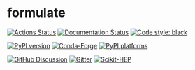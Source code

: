 # formulate

[![Actions Status][actions-badge]][actions-link]
[![Documentation Status][rtd-badge]][rtd-link]
[![Code style: black][black-badge]][black-link]

[![PyPI version][pypi-version]][pypi-link]
[![Conda-Forge][conda-badge]][conda-link]
[![PyPI platforms][pypi-platforms]][pypi-link]

[![GitHub Discussion][github-discussions-badge]][github-discussions-link]
[![Gitter][gitter-badge]][gitter-link]
[![Scikit-HEP][sk-badge]](https://scikit-hep.org/)



[actions-badge]:            https://github.com/AdvaitDhingra/formulate1/workflows/CI/badge.svg
[actions-link]:             https://github.com/AdvaitDhingra/formulate1/actions
[black-badge]:              https://img.shields.io/badge/code%20style-black-000000.svg
[black-link]:               https://github.com/psf/black
[conda-badge]:              https://img.shields.io/conda/vn/conda-forge/formulate
[conda-link]:               https://github.com/conda-forge/formulate-feedstock
[github-discussions-badge]: https://img.shields.io/static/v1?label=Discussions&message=Ask&color=blue&logo=github
[github-discussions-link]:  https://github.com/AdvaitDhingra/formulate1/discussions
[gitter-badge]:             https://badges.gitter.im/https://github.com/AdvaitDhingra/formulate1/community.svg
[gitter-link]:              https://gitter.im/https://github.com/AdvaitDhingra/formulate1/community?utm_source=badge&utm_medium=badge&utm_campaign=pr-badge
[pypi-link]:                https://pypi.org/project/formulate/
[pypi-platforms]:           https://img.shields.io/pypi/pyversions/formulate
[pypi-version]:             https://badge.fury.io/py/formulate.svg
[rtd-badge]:                https://readthedocs.org/projects/formulate/badge/?version=latest
[rtd-link]:                 https://formulate.readthedocs.io/en/latest/?badge=latest
[sk-badge]:                 https://scikit-hep.org/assets/images/Scikit--HEP-Project-blue.svg
